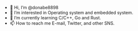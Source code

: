 - 👋 Hi, I’m @donabe8898
- 👀 I’m interested in Operating system and embedded system.
- 🌱 I’m currently learning C/C++, Go and Rust.
- 📫 How to reach me E-mail, Twitter, and other SNS.

<!---
donabe8898/donabe8898 is a ✨ special ✨ repository because its `README.md` (this file) appears on your GitHub profile.
You can click the Preview link to take a look at your changes.
--->
